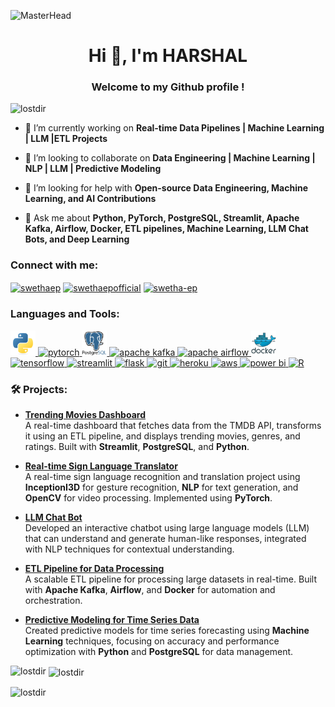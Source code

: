 ![MasterHead](https://user-images.githubusercontent.com/10498744/210012254-234538ff-d198-48aa-8964-37e6fd45d227.gif)
<h1 align="center">Hi 👋, I'm HARSHAL</h1>
<h3 align="center">Welcome to my Github profile !</h3>
<!---
<img align="right" alt="Coding" width="400" src="https://i0.wp.com/drunkenanimeblog.com/wp-content/uploads/2017/09/tumblr_static_computer_game_anime.gif?fit=640%2C360&ssl=1">
-->
<p align="left"> <img src="https://komarev.com/ghpvc/?username=lostdir&label=Profile%20views&color=0e75b6&style=flat" alt="lostdir" /> </p>


- 🔭 I’m currently working on ****Real-time Data Pipelines | Machine Learning | LLM |ETL Projects****

- 👯 I’m looking to collaborate on ****Data Engineering | Machine Learning | NLP | LLM | Predictive Modeling****

- 🤝 I’m looking for help with ****Open-source Data Engineering, Machine Learning, and AI Contributions****

- 💬 Ask me about ****Python, PyTorch, PostgreSQL, Streamlit, Apache Kafka, Airflow, Docker, ETL pipelines, Machine Learning, LLM Chat Bots, and Deep Learning****


<h3 align="left">Connect with me:</h3>
<p align="left">
<a href="https://linkedin.com/in/harshalkh192" target="blank"><img align="center" src="https://raw.githubusercontent.com/rahuldkjain/github-profile-readme-generator/master/src/images/icons/Social/linked-in-alt.svg" alt="swethaep" height="30" width="40" /></a>
<a href="https://www.hackerrank.com/harshalkh192" target="blank"><img align="center" src="https://raw.githubusercontent.com/rahuldkjain/github-profile-readme-generator/master/src/images/icons/Social/hackerrank.svg" alt="swethaepofficial" height="30" width="40" /></a>
<a href="https://www.leetcode.com/harshalkh192" target="blank"><img align="center" src="https://raw.githubusercontent.com/rahuldkjain/github-profile-readme-generator/master/src/images/icons/Social/leet-code.svg" alt="swetha-ep" height="30" width="40" /></a>
</p>

<h3 align="left">Languages and Tools:</h3>
<p align="left">
  <a href="https://www.python.org" target="_blank" rel="noreferrer">
    <img src="https://raw.githubusercontent.com/devicons/devicon/master/icons/python/python-original.svg" alt="python" width="40" height="40"/>
  </a>
  <a href="https://pytorch.org/" target="_blank" rel="noreferrer">
    <img src="https://www.vectorlogo.zone/logos/pytorch/pytorch-icon.svg" alt="pytorch" width="40" height="40"/>
  </a>
  <a href="https://www.postgresql.org" target="_blank" rel="noreferrer">
    <img src="https://raw.githubusercontent.com/devicons/devicon/master/icons/postgresql/postgresql-original-wordmark.svg" alt="postgresql" width="40" height="40"/>
  </a>
  <a href="https://kafka.apache.org/" target="_blank" rel="noreferrer">
    <img src="https://www.vectorlogo.zone/logos/apache_kafka/apache_kafka-icon.svg" alt="apache kafka" width="40" height="40"/>
  </a>
  <a href="https://airflow.apache.org/" target="_blank" rel="noreferrer">
    <img src="https://icon.icepanel.io/Technology/svg/Apache-Airflow.svg" alt="apache airflow" width="40" height="40"/>
  </a>
  <a href="https://www.docker.com/" target="_blank" rel="noreferrer">
    <img src="https://raw.githubusercontent.com/devicons/devicon/master/icons/docker/docker-original-wordmark.svg" alt="docker" width="40" height="40"/>
  </a>
  <a href="https://www.tensorflow.org/" target="_blank" rel="noreferrer">
    <img src="https://www.vectorlogo.zone/logos/tensorflow/tensorflow-icon.svg" alt="tensorflow" width="40" height="40"/>
  </a>
  <a href="https://streamlit.io/" target="_blank" rel="noreferrer">
    <img src="https://streamlit.io/images/brand/streamlit-logo-primary-colormark-darktext.png" alt="streamlit" width="60" height="40"/>
  </a>
  <a href="https://flask.palletsprojects.com/" target="_blank" rel="noreferrer">
    <img src="https://flask.palletsprojects.com/en/stable/_images/flask-horizontal.png" alt="flask" width="60" height="40"/>
  </a>
  <a href="https://git-scm.com/" target="_blank" rel="noreferrer">
    <img src="https://www.vectorlogo.zone/logos/git-scm/git-scm-icon.svg" alt="git" width="50" height="40"/>
  </a>
  <a href="https://www.heroku.com/" target="_blank" rel="noreferrer">
    <img src="https://www.vectorlogo.zone/logos/heroku/heroku-icon.svg" alt="heroku" width="40" height="40"/>
  </a>
  <a href="https://aws.amazon.com/" target="_blank" rel="noreferrer">
    <img src="https://www.vectorlogo.zone/logos/amazon_aws/amazon_aws-icon.svg" alt="aws" width="40" height="40"/>
  </a>
  <a href="https://powerbi.microsoft.com/" target="_blank" rel="noreferrer">
    <img src="https://www.vectorlogo.zone/logos/microsoft_powerbi/microsoft_powerbi-icon.svg" alt="power bi" width="40" height="40"/>
  </a>
  <a href="https://www.r-project.org/" target="_blank" rel="noreferrer">
    <img src="https://www.vectorlogo.zone/logos/r-project/r-project-icon.svg" alt="R" width="40" height="40"/>
  </a>
</p>



<h3 align="left">🛠️ Projects:</h3>

- **[Trending Movies Dashboard](https://github.com/yourusername/trending-movies-dashboard)**  
  A real-time dashboard that fetches data from the TMDB API, transforms it using an ETL pipeline, and displays trending movies, genres, and ratings. Built with **Streamlit**, **PostgreSQL**, and **Python**.

- **[Real-time Sign Language Translator](https://github.com/yourusername/sign-language-translator)**  
  A real-time sign language recognition and translation project using **InceptionI3D** for gesture recognition, **NLP** for text generation, and **OpenCV** for video processing. Implemented using **PyTorch**.

- **[LLM Chat Bot](https://github.com/yourusername/llm-chat-bot)**  
  Developed an interactive chatbot using large language models (LLM) that can understand and generate human-like responses, integrated with NLP techniques for contextual understanding.

- **[ETL Pipeline for Data Processing](https://github.com/yourusername/etl-pipeline)**  
  A scalable ETL pipeline for processing large datasets in real-time. Built with **Apache Kafka**, **Airflow**, and **Docker** for automation and orchestration.

- **[Predictive Modeling for Time Series Data](https://github.com/yourusername/time-series-model)**  
  Created predictive models for time series forecasting using **Machine Learning** techniques, focusing on accuracy and performance optimization with **Python** and **PostgreSQL** for data management.



<p><img align="left" src="https://github-readme-stats.vercel.app/api/top-langs?username=lostdir&show_icons=true&locale=en&layout=compact" alt="lostdir" /></p>

<p>&nbsp;<img align="center" src="https://github-readme-stats.vercel.app/api?username=lostdir&show_icons=true&locale=en" alt="lostdir" /></p>

<p><img align="center" src="https://github-readme-streak-stats.herokuapp.com/?user=lostdir&" alt="lostdir" /></p>
